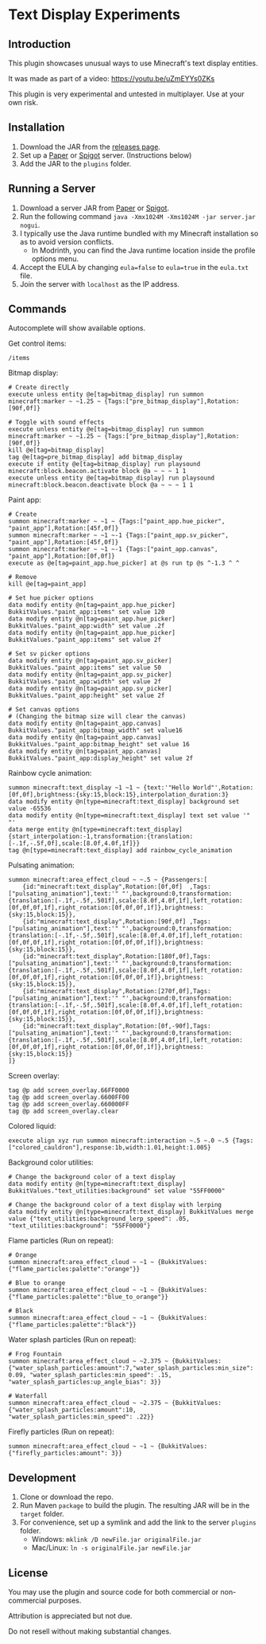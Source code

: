# Text Display Experiments
## Introduction
This plugin showcases unusual ways to use Minecraft's text display entities.

It was made as part of a video: https://youtu.be/uZmEYYs0ZKs

This plugin is very experimental and untested in multiplayer. Use at your own risk.



## Installation
1. Download the JAR from the [releases page](https://github.com/TheCymaera/minecraft-text-display-experiments/releases/).
2. Set up a [Paper](https://papermc.io/downloads) or [Spigot](https://getbukkit.org/download/spigot) server. (Instructions below)
3. Add the JAR to the `plugins` folder.
<!--4. Download the world folder from [Planet Minecraft](https://www.planetminecraft.com/project/spider-garden/).-->
<!--5. Place the world folder in the server directory. Name it `world`.-->

## Running a Server
1. Download a server JAR from [Paper](https://papermc.io/downloads) or [Spigot](https://getbukkit.org/download/spigot).
2. Run the following command `java -Xmx1024M -Xms1024M -jar server.jar nogui`.
3. I typically use the Java runtime bundled with my Minecraft installation so as to avoid version conflicts.
   - In Modrinth, you can find the Java runtime location inside the profile options menu.
4. Accept the EULA by changing `eula=false` to `eula=true` in the `eula.txt` file.
5. Join the server with `localhost` as the IP address.


## Commands
Autocomplete will show available options.

Get control items:
```
/items
```

Bitmap display:
```
# Create directly
execute unless entity @e[tag=bitmap_display] run summon minecraft:marker ~ ~1.25 ~ {Tags:["pre_bitmap_display"],Rotation:[90f,0f]}

# Toggle with sound effects
execute unless entity @e[tag=bitmap_display] run summon minecraft:marker ~ ~1.25 ~ {Tags:["pre_bitmap_display"],Rotation:[90f,0f]}
kill @e[tag=bitmap_display]
tag @e[tag=pre_bitmap_display] add bitmap_display
execute if entity @e[tag=bitmap_display] run playsound minecraft:block.beacon.activate block @a ~ ~ ~ 1 1
execute unless entity @e[tag=bitmap_display] run playsound minecraft:block.beacon.deactivate block @a ~ ~ ~ 1 1
```

Paint app:
```
# Create
summon minecraft:marker ~ ~1 ~ {Tags:["paint_app.hue_picker", "paint_app"],Rotation:[45f,0f]}
summon minecraft:marker ~ ~1 ~-1 {Tags:["paint_app.sv_picker", "paint_app"],Rotation:[45f,0f]}
summon minecraft:marker ~ ~1 ~-1 {Tags:["paint_app.canvas", "paint_app"],Rotation:[0f,0f]}
execute as @e[tag=paint_app.hue_picker] at @s run tp @s ^-1.3 ^ ^

# Remove
kill @e[tag=paint_app]

# Set hue picker options
data modify entity @n[tag=paint_app.hue_picker] BukkitValues."paint_app:items" set value 120
data modify entity @n[tag=paint_app.hue_picker] BukkitValues."paint_app:width" set value .2f
data modify entity @n[tag=paint_app.hue_picker] BukkitValues."paint_app:items" set value 2f

# Set sv picker options
data modify entity @n[tag=paint_app.sv_picker] BukkitValues."paint_app:items" set value 50
data modify entity @n[tag=paint_app.sv_picker] BukkitValues."paint_app:width" set value 2f
data modify entity @n[tag=paint_app.sv_picker] BukkitValues."paint_app:height" set value 2f

# Set canvas options
# (Changing the bitmap size will clear the canvas)
data modify entity @n[tag=paint_app.canvas] BukkitValues."paint_app:bitmap_width" set value16
data modify entity @n[tag=paint_app.canvas] BukkitValues."paint_app:bitmap_height" set value 16
data modify entity @n[tag=paint_app.canvas] BukkitValues."paint_app:display_height" set value 2f
```

Rainbow cycle animation:
```
summon minecraft:text_display ~1 ~1 ~ {text:'"Hello World"',Rotation:[0f,0f],brightness:{sky:15,block:15},interpolation_duration:3}
data modify entity @n[type=minecraft:text_display] background set value -65536
data modify entity @n[type=minecraft:text_display] text set value '" "'
data merge entity @n[type=minecraft:text_display] {start_interpolation:-1,transformation:{translation:[-.1f,-.5f,0f],scale:[8.0f,4.0f,1f]}}
tag @n[type=minecraft:text_display] add rainbow_cycle_animation
```

Pulsating animation:
```
summon minecraft:area_effect_cloud ~ ~.5 ~ {Passengers:[
    {id:"minecraft:text_display",Rotation:[0f,0f]  ,Tags:["pulsating_animation"],text:'" "',background:0,transformation:{translation:[-.1f,-.5f,.501f],scale:[8.0f,4.0f,1f],left_rotation:[0f,0f,0f,1f],right_rotation:[0f,0f,0f,1f]},brightness:{sky:15,block:15}},
    {id:"minecraft:text_display",Rotation:[90f,0f] ,Tags:["pulsating_animation"],text:'" "',background:0,transformation:{translation:[-.1f,-.5f,.501f],scale:[8.0f,4.0f,1f],left_rotation:[0f,0f,0f,1f],right_rotation:[0f,0f,0f,1f]},brightness:{sky:15,block:15}},
    {id:"minecraft:text_display",Rotation:[180f,0f],Tags:["pulsating_animation"],text:'" "',background:0,transformation:{translation:[-.1f,-.5f,.501f],scale:[8.0f,4.0f,1f],left_rotation:[0f,0f,0f,1f],right_rotation:[0f,0f,0f,1f]},brightness:{sky:15,block:15}},
    {id:"minecraft:text_display",Rotation:[270f,0f],Tags:["pulsating_animation"],text:'" "',background:0,transformation:{translation:[-.1f,-.5f,.501f],scale:[8.0f,4.0f,1f],left_rotation:[0f,0f,0f,1f],right_rotation:[0f,0f,0f,1f]},brightness:{sky:15,block:15}},
    {id:"minecraft:text_display",Rotation:[0f,-90f],Tags:["pulsating_animation"],text:'" "',background:0,transformation:{translation:[-.1f,-.5f,.501f],scale:[8.0f,4.0f,1f],left_rotation:[0f,0f,0f,1f],right_rotation:[0f,0f,0f,1f]},brightness:{sky:15,block:15}}
]}
```

Screen overlay:
```
tag @p add screen_overlay.66FF0000
tag @p add screen_overlay.6600FF00
tag @p add screen_overlay.660000FF
tag @p add screen_overlay.clear
```

Colored liquid:
```
execute align xyz run summon minecraft:interaction ~.5 ~.0 ~.5 {Tags:["colored_cauldron"],response:1b,width:1.01,height:1.005}
```

Background color utilities:
```
# Change the background color of a text display
data modify entity @n[type=minecraft:text_display] BukkitValues."text_utilities:background" set value "55FF0000"

# Change the background color of a text display with lerping
data modify entity @n[type=minecraft:text_display] BukkitValues merge value {"text_utilities:background_lerp_speed": .05, "text_utilities:background": "55FF0000"}
```

Flame particles (Run on repeat):
```
# Orange
summon minecraft:area_effect_cloud ~ ~1 ~ {BukkitValues:{"flame_particles:palette":"orange"}}

# Blue to orange
summon minecraft:area_effect_cloud ~ ~1 ~ {BukkitValues:{"flame_particles:palette":"blue_to_orange"}}

# Black
summon minecraft:area_effect_cloud ~ ~1 ~ {BukkitValues:{"flame_particles:palette":"black"}}
```

Water splash particles (Run on repeat):
```
# Frog Fountain
summon minecraft:area_effect_cloud ~ ~2.375 ~ {BukkitValues:{"water_splash_particles:amount":7,"water_splash_particles:min_size": 0.09, "water_splash_particles:min_speed": .15, "water_splash_particles:up_angle_bias": 3}} 

# Waterfall
summon minecraft:area_effect_cloud ~ ~2.375 ~ {BukkitValues:{"water_splash_particles:amount":10, "water_splash_particles:min_speed": .22}}
```

Firefly particles (Run on repeat):
```
summon minecraft:area_effect_cloud ~ ~1 ~ {BukkitValues:{"firefly_particles:amount": 3}}
```


## Development
1. Clone or download the repo.
2. Run Maven `package` to build the plugin. The resulting JAR will be in the `target` folder.
3. For convenience, set up a symlink and add the link to the server `plugins` folder.
   - Windows: `mklink /D newFile.jar originalFile.jar`
   - Mac/Linux: `ln -s originalFile.jar newFile.jar `

## License
You may use the plugin and source code for both commercial or non-commercial purposes.

Attribution is appreciated but not due.

Do not resell without making substantial changes.